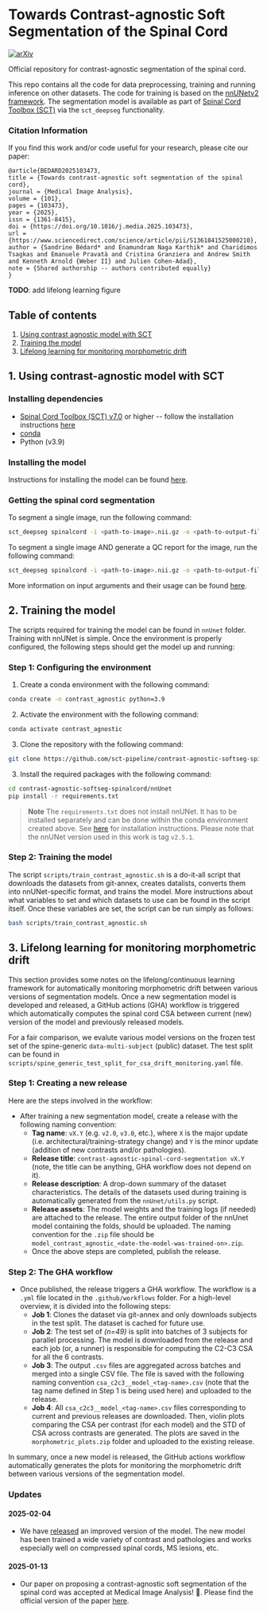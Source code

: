 # Towards Contrast-agnostic Soft Segmentation of the Spinal Cord

[![arXiv](https://img.shields.io/badge/arXiv-2310.15402-b31b1b.svg)](https://arxiv.org/abs/2310.15402)

Official repository for contrast-agnostic segmentation of the spinal cord. 

This repo contains all the code for data preprocessing, training and running inference on other datasets. The code for training is based on the [nnUNetv2 framework](https://github.com/MIC-DKFZ/nnUNet). The segmentation model is available as part of [Spinal Cord Toolbox (SCT)](https://spinalcordtoolbox.com) via the `sct_deepseg` functionality.



### Citation Information

If you find this work and/or code useful for your research, please cite our paper:

```
@article{BEDARD2025103473,
title = {Towards contrast-agnostic soft segmentation of the spinal cord},
journal = {Medical Image Analysis},
volume = {101},
pages = {103473},
year = {2025},
issn = {1361-8415},
doi = {https://doi.org/10.1016/j.media.2025.103473},
url = {https://www.sciencedirect.com/science/article/pii/S1361841525000210},
author = {Sandrine Bédard* and Enamundram Naga Karthik* and Charidimos Tsagkas and Emanuele Pravatà and Cristina Granziera and Andrew Smith and Kenneth Arnold {Weber II} and Julien Cohen-Adad},
note = {Shared authorship -- authors contributed equally}
}
```

**TODO**: add lifelong learning figure


## Table of contents
1. [Using contrast agnostic model with SCT](#1-using-contrast-agnostic-model-with-sct)
2. [Training the model ](#2-training-the-model)
3. [Lifelong learning for monitoring morphometric drift](#3-lifelong-learning-for-monitoring-morphometric-drift)

<!-- * [5. Computing morphometric measures (CSA)](#5-computing-morphometric-measures-csa)
    * [5.1. Using contrast-agnostic model (best)](#51-using-contrast-agnostic-model-best)
    * [5.2. Using nnUNet model](#52-using-nnunet-model)
* [6. Analyse CSA and QC reports](#6-analyse-csa-and-qc-reports)
* [7. Get QC reports for other datasets](#7-get-qc-reports-for-other-datasets)  
    * [7.1. Running QC on predictions from SCI-T2w dataset](#71-running-qc-on-predictions-from-sci-t2w-dataset)
    * [7.2. Running QC on predictions from MS-MP2RAGE dataset](#72-running-qc-on-predictions-from-ms-mp2rage-dataset)
    * [7.3. Running QC on predictions from Radiculopathy-EPI dataset](#73-running-qc-on-predictions-from-radiculopathy-epi-dataset) -->


## 1. Using contrast-agnostic model with SCT

### Installing dependencies

- [Spinal Cord Toolbox (SCT) v7.0](https://github.com/spinalcordtoolbox/spinalcordtoolbox/releases/tag/7.0) or higher -- follow the installation instructions [here](https://github.com/spinalcordtoolbox/spinalcordtoolbox?tab=readme-ov-file#installation)
- [conda](https://conda.io/projects/conda/en/latest/user-guide/install/index.html) 
- Python (v3.9)

### Installing the model

Instructions for installing the model can be found [here](https://spinalcordtoolbox.com/stable/user_section/command-line/deepseg/spinalcord.html).

### Getting the spinal cord segmentation

To segment a single image, run the following command: 

```bash
sct_deepseg spinalcord -i <path-to-image>.nii.gz -o <path-to-output-file>.nii.gz 
```

To segment a single image AND generate a QC report for the image, run the following command: 

```bash
sct_deepseg spinalcord -i <path-to-image>.nii.gz -o <path-to-output-file>.nii.gz -qc qc -qc-subject <name-of-subject>
```

More information on input arguments and their usage can be found [here](https://spinalcordtoolbox.com/stable/user_section/command-line/deepseg/seg_sc_contrast_agnostic.html).

## 2. Training the model 

The scripts required for training the model can be found in `nnUnet` folder. Training with nnUNet is simple. Once the environment is properly configured, the following steps should get the model up and running:

### Step 1: Configuring the environment

1. Create a conda environment with the following command:
```bash
conda create -n contrast_agnostic python=3.9
```

2. Activate the environment with the following command:
```bash
conda activate contrast_agnostic
```

3. Clone the repository with the following command:
```bash
git clone https://github.com/sct-pipeline/contrast-agnostic-softseg-spinalcord.git
```

3. Install the required packages with the following command:
```bash
cd contrast-agnostic-softseg-spinalcord/nnUnet
pip install -r requirements.txt
```

> **Note**
> The `requirements.txt` does not install nnUNet. It has to be installed separately and can be done within the conda environment created above. See [here](https://github.com/MIC-DKFZ/nnUNet/blob/master/documentation/installation_instructions.md) for installation instructions. Please note that the nnUNet version used in this work is tag `v2.5.1`.


### Step 2: Training the model

The script `scripts/train_contrast_agnostic.sh` is a do-it-all script that downloads the datasets from git-annex, creates datalists, converts them into nnUNet-specific format, and trains the model. More instructions about what variables to set and which datasets to use can be found in the script itself. Once these variables are set, the script can be run simply as follows:

```bash
bash scripts/train_contrast_agnostic.sh
```
<!-- 
TODO: move to csa_qc_evaluation folder
## 5. Computing morphometric measures (CSA)

To compute the CSA at C2-C3 vertebral levels on the prediction masks and get the QC report of the predictions, the script `compute_csa_qc_<nnunet/monai>.sh` are used. The input is the folder `data_processed_clean` (result from preprocessing) and the path of the prediction masks is added as an extra script argument `-script-args`.
  
For every trained model, you can run:

```
sct_run_batch -jobs -1 -path-data /data_processed_clean/ -path-output <PATH_OUTPUT> -script compute_csa_qc_<nnunet/monai>.sh -script-args <PATH_PRED_MASKS>
```
* `-path-data`: Path to data from spine generic used for training.
* `-path-output`: Path to save results
* `-script`: Script to compute the CSA and QC report
* `-script-args`: Path to the prediction masks

The CSA results will be under `<PATH_OUTPUT>/results` and the QC report under `<PATH_OUTPUT>/qc`.

### 5.1. Using contrast-agnostic model (best)
Here is an example on how to compute CSA and QC on contrast-agnostic model

```
sct_run_batch -jobs -1 -path-data ~/duke/projects/ivadomed/contrast-agnostic-seg/data_processed_sg_2023-03-10_NO_CROP\data_processed_clean -path-output ~/results -script compute_csa_qc_monai.sh -script-args ~/duke/projects/ivadomed/contrast-agnostic-seg/models/monai/spine-generic-results
```

### 5.2. Using nnUNet model
 **Note:** For nnUnet, change the variable `prefix` in the script `compute_csa_nnunet.sh` according to the prefix in the prediction name.
Here is an example on how to compute CSA and QC on nnUNet models.

```
sct_run_batch -jobs -1 -path-data ~/duke/projects/ivadomed/contrast-agnostic-seg/data_processed_sg_2023-03-10_NO_CROP\data_processed_clean -path-output ~/results -script compute_csa_qc_nnunet.sh -script-args ~/duke/projects/ivadomed/contrast-agnostic-seg/models/nnunet/spine-generic-results/test_predictions_2023-08-24
``` 

TODO: Move to csa_generate_figures folder
## 6. Analyse CSA and QC reports
To generate violin plots and analyse results, put all CSA results file in the same folder (here `csa_ivadomed_vs_nnunet_vs_monai`) and run:

```
python analyse_csa_all_models.py -i-folder ~/duke/projects/ivadomed/contrast-agnostic-seg/csa_measures_pred/csa_ivadomed_vs_nnunet_vs_monai/ \
                                 -include csa_monai_nnunet_2023-09-18 csa_monai_nnunet_per_contrast csa_gt_2023-08-08 csa_gt_hard_2023-08-08 \
                                          csa_nnunet_2023-08-24 csa_other_methods_2023-09-21-all csa_monai_nnunet_2023-09-18_hard csa_monai_nnunet_diceL
```
* `-i-folder`: Path to folder containing CSA results from models to analyse
* `-include`: names of the folder names to include in the analysis (one model = one folder)

The plots will be saved to the parent directory with the name `charts_<datetime.now())>` -->


## 3. Lifelong learning for monitoring morphometric drift

This section provides some notes on the lifelong/continuous learning framework for automatically monitoring morphometric drift between various versions of segmentation models. Once a new segmentation model is developed and released, a GitHub actions (GHA) workflow is triggered which automatically computes the spinal cord CSA between current (new) version of the model and previously released models. 

For a fair comparison, we evalute various model versions on the frozen test set of the spine-generic `data-multi-subject` (public) dataset. The test split can be found in `scripts/spine_generic_test_split_for_csa_drift_monitoring.yaml` file. 

### Step 1: Creating a new release

Here are the steps involved in the workflow:

* After training a new segmentation model, create a release with the following naming convention: 
    * **Tag name**: `vX.Y` (e.g. `v2.0`, `v3.0`, etc.), where `X` is the major update (i.e. architectural/training-strategy change) and `Y` is the minor update (addition of new contrasts and/or pathologies).
    * **Release title**: `contrast-agnostic-spinal-cord-segmentation vX.Y` (note, the title can be anything, GHA workflow does not depend on it).
    * **Release description**: A drop-down summary of the dataset characteristics. The details of the datasets used during training is automatically generated from the `nnUnet/utils.py` script.
    * **Release assets**: The model weights and the training logs (if needed) are attached to the release. The entire output folder of the nnUnet model containing the folds, should be uploaded. The naming convention for the `.zip` file should be `model_contrast_agnostic_<date-the-model-was-trained-on>.zip`. 
    * Once the above steps are completed, publish the release.

### Step 2: The GHA workflow

* Once published, the release triggers a GHA workflow. The workflow is a `.yml` file located in the `.github/workflows` folder. For a high-level overview, it is divided into the following steps:
    * **Job 1**: Clones the dataset via git-annex and only downloads subjects in the test split. The dataset is cached for future use.
    * **Job 2**: The test set of *(n=49)* is split into batches of 3 subjects for parallel processing. The model is downloaded from the release and each job (or, a runner) is responsible for computing the C2-C3 CSA for all the 6 contrasts. 
    * **Job 3**: The output `.csv` files are aggregated across batches and merged into a single CSV file. The file is saved with the following naming convention `csa_c2c3__model_<tag-name>.csv` (note that the tag name defined in Step 1 is being used here) and uploaded to the release.
    * **Job 4**: All `csa_c2c3__model_<tag-name>.csv` files corresponding to current and previous releases are downloaded. Then, violin plots comparing the CSA per contrast (for each model) and the STD of CSA across contrasts are generated. The plots are saved in the `morphometric_plots.zip` folder and uploaded to the existing release.

In summary, once a new model is released, the GitHub actions workflow automatically generates the plots for monitoring the morphometric drift between various versions of the segmentation model.


### Updates

#### 2025-02-04

* We have [released](https://github.com/sct-pipeline/contrast-agnostic-softseg-spinalcord/releases/tag/v3.1) an improved version of the model. The new model has been trained a wide variety of contrast and pathologies and works especially well on compressed spinal cords, MS lesions, etc. 


#### 2025-01-13

* Our paper on proposing a contrast-agnostic soft segmentation of the spinal cord was accepted at Medical Image Analysis! 🎉. Please find the official version of the paper [here](https://www.sciencedirect.com/science/article/pii/S1361841525000210).
